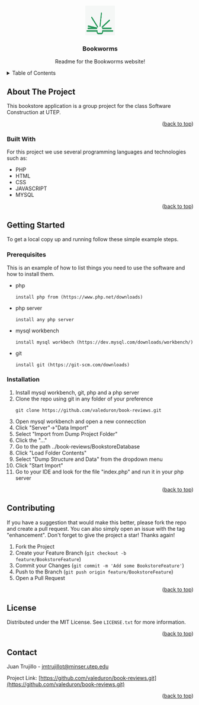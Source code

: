 
<a name="readme-top"></a>



<!-- PROJECT LOGO -->
<br />
<div align="center">
  <a href="https://raw.githubusercontent.com/valeduron/book-reviews/main/image/loader-img.gif">
    <img src="image/loader-img.gif" alt="Logo" width="80" height="80">
  </a>

  <h3 align="center">Bookworms</h3>

  <p align="center">
    Readme for the Bookworms website!
  </p>
</div>



<!-- TABLE OF CONTENTS -->
<details>
  <summary>Table of Contents</summary>
  <ol>
    <li>
      <a href="#about-the-project">About The Project</a>
      <ul>
        <li><a href="#built-with">Built With</a></li>
      </ul>
    </li>
    <li>
      <a href="#getting-started">Getting Started</a>
      <ul>
        <li><a href="#prerequisites">Prerequisites</a></li>
        <li><a href="#installation">Installation</a></li>
      </ul>
    </li>
  </ol>
</details>



<!-- ABOUT THE PROJECT -->
## About The Project

This bookstore application is a group project for the class Software Construction at UTEP.

<p align="right">(<a href="#readme-top">back to top</a>)</p>



### Built With
For this project we use several programming languages and technologies such as:
* PHP
* HTML
* CSS
* JAVASCRIPT
* MYSQL

<p align="right">(<a href="#readme-top">back to top</a>)</p>



<!-- GETTING STARTED -->
## Getting Started

To get a local copy up and running follow these simple example steps.

### Prerequisites

This is an example of how to list things you need to use the software and how to install them.
* php
  ```
  install php from (https://www.php.net/downloads)
  ```
* php server
  ```
  install any php server 
  ```
* mysql workbench
  ```
  install mysql workbech (https://dev.mysql.com/downloads/workbench/)
  ```
* git 
  ```
  install git (https://git-scm.com/downloads)
  ```
### Installation

1. Install mysql workbench, git, php and a php server
2. Clone the repo using git in any folder of your preference
   ```
   git clone https://github.com/valeduron/book-reviews.git
   ```
3. Open mysql workbench and open a new connecction
4. Click "Server"→"Data Import"
5. Select "Import from Dump Project Folder"
6. Click the "..."
7. Go to the path ../book-reviews/BookstoreDatabase
8. Click "Load Folder Contents"
9. Select "Dump Structure and Data" from the dropdown menu
10. Click "Start Import"
11. Go to your IDE and look for the file "index.php" and run it in your php server
<p align="right">(<a href="#readme-top">back to top</a>)</p>






<!-- CONTRIBUTING -->
## Contributing


If you have a suggestion that would make this better, please fork the repo and create a pull request. You can also simply open an issue with the tag "enhancement".
Don't forget to give the project a star! Thanks again!

1. Fork the Project
2. Create your Feature Branch (`git checkout -b feature/BookstoreFeature`)
3. Commit your Changes (`git commit -m 'Add some BookstoreFeature'`)
4. Push to the Branch (`git push origin feature/BookstoreFeature`)
5. Open a Pull Request

<p align="right">(<a href="#readme-top">back to top</a>)</p>



<!-- LICENSE -->
## License

Distributed under the MIT License. See `LICENSE.txt` for more information.

<p align="right">(<a href="#readme-top">back to top</a>)</p>



<!-- CONTACT -->
## Contact

Juan Trujillo - jmtrujillot@minser.utep.edu

Project Link: [https://github.com/valeduron/book-reviews.git](https://github.com/valeduron/book-reviews.git)

<p align="right">(<a href="#readme-top">back to top</a>)</p>





